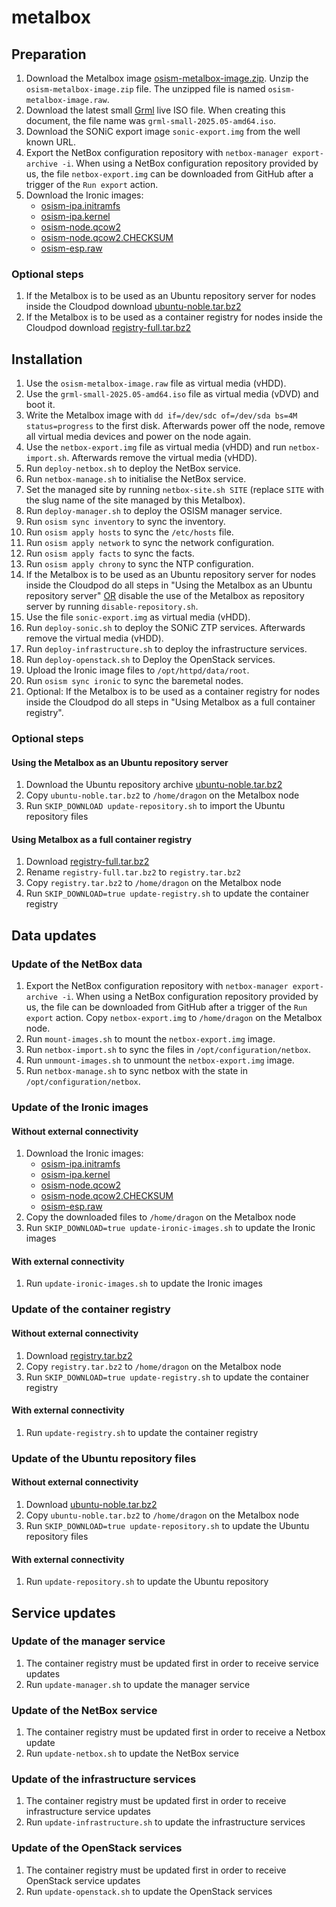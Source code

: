 # metalbox

## Preparation

1. Download the Metalbox image [osism-metalbox-image.zip](https://nbg1.your-objectstorage.com/osism/openstack-ironic-images/osism-metalbox-image.zip).
   Unzip the `osism-metalbox-image.zip` file. The unzipped file is named
   `osism-metalbox-image.raw`.
2. Download the latest small [Grml](https://grml.org/download/) live ISO file.
   When creating this document, the file name was `grml-small-2025.05-amd64.iso`.
3. Download the SONiC export image `sonic-export.img` from the well known URL.
4. Export the NetBox configuration repository with `netbox-manager export-archive -i`.
   When using a NetBox configuration repository provided by us, the file `netbox-export.img`
   can be downloaded from GitHub after a trigger of the `Run export` action.
5. Download the Ironic images:
   * [osism-ipa.initramfs](https://nbg1.your-objectstorage.com/osism/openstack-ironic-images/osism-ipa.initramfs)
   * [osism-ipa.kernel](https://nbg1.your-objectstorage.com/osism/openstack-ironic-images/osism-ipa.kernel)
   * [osism-node.qcow2](https://nbg1.your-objectstorage.com/osism/openstack-ironic-images/osism-node.qcow2)
   * [osism-node.qcow2.CHECKSUM](https://nbg1.your-objectstorage.com/osism/openstack-ironic-images/osism-node.qcow2.CHECKSUM)
   * [osism-esp.raw](https://nbg1.your-objectstorage.com/osism/openstack-ironic-images/osism-esp.raw)

### Optional steps

1. If the Metalbox is to be used as an Ubuntu repository server for nodes inside the Cloudpod
   download
   [ubuntu-noble.tar.bz2](https://nbg1.your-objectstorage.com/osism/metalbox/ubuntu-noble.tar.bz2)
2. If the Metalbox is to be used as a container registry for nodes inside the Cloudpod
   download
   [registry-full.tar.bz2](https://nbg1.your-objectstorage.com/osism/metalbox/registry-full.tar.bz2)

## Installation

1. Use the `osism-metalbox-image.raw` file as virtual media (vHDD).
2. Use the `grml-small-2025.05-amd64.iso` file as virtual media (vDVD) and boot it.
3. Write the Metalbox image with `dd if=/dev/sdc of=/dev/sda bs=4M status=progress` to
   the first disk. Afterwards power off the node, remove all virtual media devices and
   power on the node again.
4. Use the `netbox-export.img` file as virtual media (vHDD) and run `netbox-import.sh`.
   Afterwards remove the virtual media (vHDD).
5. Run `deploy-netbox.sh` to deploy the NetBox service.
6. Run `netbox-manage.sh` to initialise the NetBox service.
7. Set the managed site by running `netbox-site.sh SITE`
   (replace `SITE` with the slug name of the site managed by this Metalbox).
8. Run `deploy-manager.sh` to deploy the OSISM manager service.
9. Run `osism sync inventory` to sync the inventory.
10. Run `osism apply hosts` to sync the `/etc/hosts` file.
11. Run `osism apply network` to sync the network configuration.
12. Run `osism apply facts` to sync the facts.
13. Run `osism apply chrony` to sync the NTP configuration.
14. If the Metalbox is to be used as an Ubuntu repository server for nodes inside the
    Cloudpod do all steps in "Using the Metalbox as an Ubuntu repository server" <ins>OR</ins>
    disable the use of the Metalbox as repository server by running `disable-repository.sh`.
15. Use the file `sonic-export.img` as virtual media (vHDD).
16. Run `deploy-sonic.sh` to deploy the SONiC ZTP services. Afterwards remove the virtual
    media (vHDD).
17. Run `deploy-infrastructure.sh` to deploy the infrastructure services.
18. Run `deploy-openstack.sh` to Deploy the OpenStack services.
19. Upload the Ironic image files to `/opt/httpd/data/root`.
20. Run `osism sync ironic` to sync the baremetal nodes.
21. Optional: If the Metalbox is to be used as a container registry for nodes inside
    the Cloudpod do all steps in "Using Metalbox as a full container registry".

### Optional steps

#### Using the Metalbox as an Ubuntu repository server

1. Download the Ubuntu repository archive
   [ubuntu-noble.tar.bz2](https://nbg1.your-objectstorage.com/osism/metalbox/ubuntu-noble.tar.bz2)
2. Copy `ubuntu-noble.tar.bz2` to `/home/dragon` on the Metalbox node
3. Run `SKIP_DOWNLOAD update-repository.sh` to import the Ubuntu repository files

#### Using Metalbox as a full container registry

1. Download [registry-full.tar.bz2](https://nbg1.your-objectstorage.com/osism/metalbox/registry-full.tar.bz2)
2. Rename `registry-full.tar.bz2` to `registry.tar.bz2`
3. Copy `registry.tar.bz2` to `/home/dragon` on the Metalbox node
4. Run `SKIP_DOWNLOAD=true update-registry.sh` to update the container registry

## Data updates

### Update of the NetBox data

1. Export the NetBox configuration repository with `netbox-manager export-archive -i`.
   When using a NetBox configuration repository provided by us, the file can be downloaded
   from GitHub after a trigger of the `Run export` action. Copy `netbox-export.img` to
   `/home/dragon` on the Metalbox node.
2. Run `mount-images.sh` to mount the `netbox-export.img` image.
3. Run `netbox-import.sh` to sync the files in `/opt/configuration/netbox`.
4. Run `unmount-images.sh` to unmount the `netbox-export.img` image.
5. Run `netbox-manage.sh` to sync netbox with the state in `/opt/configuration/netbox`.

### Update of the Ironic images

#### Without external connectivity

1. Download the Ironic images:
   * [osism-ipa.initramfs](https://nbg1.your-objectstorage.com/osism/openstack-ironic-images/osism-ipa.initramfs)
   * [osism-ipa.kernel](https://nbg1.your-objectstorage.com/osism/openstack-ironic-images/osism-ipa.kernel)
   * [osism-node.qcow2](https://nbg1.your-objectstorage.com/osism/openstack-ironic-images/osism-node.qcow2)
   * [osism-node.qcow2.CHECKSUM](https://nbg1.your-objectstorage.com/osism/openstack-ironic-images/osism-node.qcow2.CHECKSUM)
   * [osism-esp.raw](https://nbg1.your-objectstorage.com/osism/openstack-ironic-images/osism-esp.raw)
2. Copy the downloaded files to `/home/dragon` on the Metalbox node
3. Run `SKIP_DOWNLOAD=true update-ironic-images.sh` to update the Ironic images

#### With external connectivity

1. Run `update-ironic-images.sh` to update the Ironic images

### Update of the container registry

#### Without external connectivity

1. Download [registry.tar.bz2](https://nbg1.your-objectstorage.com/osism/metalbox/registry.tar.bz2)
2. Copy `registry.tar.bz2` to `/home/dragon` on the Metalbox node
3. Run `SKIP_DOWNLOAD=true update-registry.sh` to update the container registry

#### With external connectivity

1. Run `update-registry.sh` to update the container registry

### Update of the Ubuntu repository files

#### Without external connectivity

1. Download [ubuntu-noble.tar.bz2](https://nbg1.your-objectstorage.com/osism/metalbox/ubuntu-noble.tar.bz2)
2. Copy `ubuntu-noble.tar.bz2` to `/home/dragon` on the Metalbox node
3. Run `SKIP_DOWNLOAD=true update-repository.sh` to update the Ubuntu repository files

#### With external connectivity

1. Run `update-repository.sh` to update the Ubuntu repository

## Service updates

### Update of the manager service

1. The container registry must be updated first in order to receive service updates
2. Run `update-manager.sh` to update the manager service

### Update of the NetBox service

1. The container registry must be updated first in order to receive a Netbox update
2. Run `update-netbox.sh` to update the NetBox service

### Update of the infrastructure services

1. The container registry must be updated first in order to receive infrastructure service updates
2. Run `update-infrastructure.sh` to update the infrastructure services

### Update of the OpenStack services

1. The container registry must be updated first in order to receive OpenStack service updates
2. Run `update-openstack.sh` to update the OpenStack services
